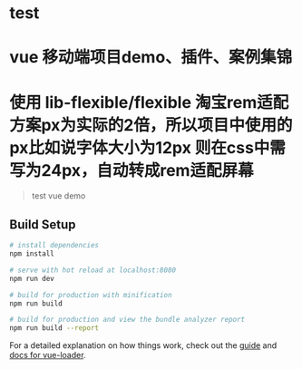 # test
# vue 移动端项目demo、插件、案例集锦
# 使用 lib-flexible/flexible 淘宝rem适配方案px为实际的2倍，所以项目中使用的px比如说字体大小为12px 则在css中需写为24px，自动转成rem适配屏幕

> test vue demo

## Build Setup

``` bash
# install dependencies
npm install

# serve with hot reload at localhost:8080
npm run dev

# build for production with minification
npm run build

# build for production and view the bundle analyzer report
npm run build --report
```

For a detailed explanation on how things work, check out the [guide](http://vuejs-templates.github.io/webpack/) and [docs for vue-loader](http://vuejs.github.io/vue-loader).
